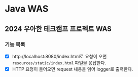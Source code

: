 # Java WAS

## 2024 우아한 테크캠프 프로젝트 WAS

### 기능 목록

- [x] http://localhost:8080/index.html로 요청이 오면 `resources/static/index.html` 파일을 응답한다.
- [x] HTTP 요청이 들어오면 request 내용을 읽어 logger로 출력한다.
